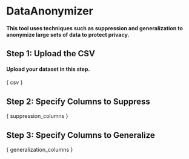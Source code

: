 # DataAnonymizer
#### This tool uses techniques such as suppression and generalization to anonymize large sets of data to protect privacy.

## Step 1: Upload the CSV
#### Upload your dataset in this step.
{ csv }

## Step 2: Specify Columns to Suppress
{ suppression_columns }

## Step 3: Specify Columns to Generalize
{ generalization_columns }